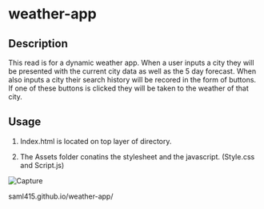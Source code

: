 # weather-app

## Description
This read is for a dynamic weather app. When a user inputs a city they will be presented with the current city data as well as the 5 day forecast. When also inputs a city their search history will be recored in the form of buttons. If one of these buttons is clicked they will be taken to the weather of that city.


## Usage

1. Index.html is located on top layer of directory.

2. The Assets folder conatins the stylesheet and the javascript. (Style.css and Script.js)

![Capture](https://user-images.githubusercontent.com/81829274/123728538-37c78680-d848-11eb-9d99-9d57c7e4b008.PNG)


saml415.github.io/weather-app/
